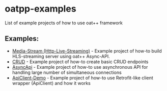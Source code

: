 # oatpp-examples
List of example projects of how to use oat++ framework

## Examples:

- [Media-Stream (Http-Live-Streaming)](https://github.com/oatpp/oatpp-examples/tree/master/Media-Stream) - Example project of how-to build HLS-streaming server using oat++ Async-API.
- [CRUD](https://github.com/oatpp/oatpp-examples/tree/master/crud) - Example project of how-to create basic CRUD endpoints
- [AsyncApi](https://github.com/oatpp/oatpp-examples/tree/master/AsyncApi) - Example project of how-to use asynchronous API for handling large number of simultaneous connections
- [ApiClient-Demo](https://github.com/oatpp/oatpp-examples/tree/master/ApiClient-Demo) - Example project of how-to use Retrofit-like client wrapper (ApiClient) and how it works


